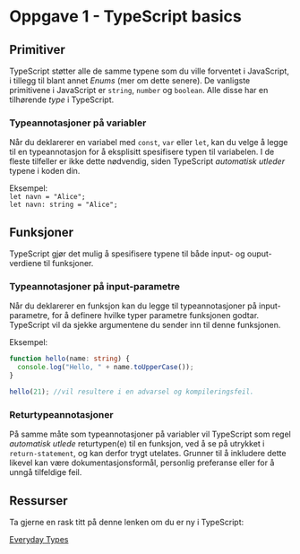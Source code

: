 # Oppgave 1 - TypeScript basics

## Primitiver

TypeScript støtter alle de samme typene som du ville forventet i JavaScript, i tillegg til blant annet _Enums_ (mer om dette senere). De vanligste primitivene i JavaScript er `string`, `number` og `boolean`. Alle disse har en tilhørende _type_ i TypeScript.

### Typeannotasjoner på variabler

Når du deklarerer en variabel med `const`, `var` eller `let`, kan du velge å legge til en typeannotasjon for å eksplisitt spesifisere typen til variabelen. I de fleste tilfeller er ikke dette nødvendig, siden TypeScript _automatisk utleder_ typene i koden din.

Eksempel:  
`let navn = "Alice";`  
`let navn: string = "Alice";`

## Funksjoner

TypeScript gjør det mulig å spesifisere typene til både input- og ouput-verdiene til funksjoner.

### Typeannotasjoner på input-parametre

Når du deklarerer en funksjon kan du legge til typeannotasjoner på input-parametre, for å definere hvilke typer parametre funksjonen godtar. TypeScript vil da sjekke argumentene du sender inn til denne funksjonen.

Eksempel:

```typescript
function hello(name: string) {
  console.log("Hello, " + name.toUpperCase());
}

hello(21); //vil resultere i en advarsel og kompileringsfeil.
```

### Returtypeannotasjoner

På samme måte som typeannotasjoner på variabler vil TypeScript som regel _automatisk utlede_ returtypen(e) til en funksjon, ved å se på utrykket i `return-statement`, og kan derfor trygt utelates. Grunner til å inkludere dette likevel kan være dokumentasjonsformål, personlig preferanse eller for å unngå tilfeldige feil.

## Ressurser

Ta gjerne en rask titt på denne lenken om du er ny i TypeScript:

[Everyday Types](https://www.typescriptlang.org/docs/handbook/2/everyday-types.html)
